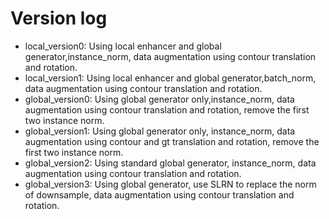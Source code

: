 # Version log
  * local_version0: Using local enhancer and global generator,instance_norm, data augmentation using contour translation and rotation.
  * local_version1: Using local enhancer and global generator,batch_norm, data augmentation using contour translation and rotation.
  * global_version0: Using global generator only,instance_norm, data augmentation using contour translation and rotation, remove the first two instance norm.
  * global_version1: Using global generator only, instance_norm, data augmentation using contour and gt translation and rotation, remove the first two instance norm.
  * global_version2: Using standard global generator, instance_norm, data augmentation using contour translation and rotation.
  * global_version3: Using global generator, use SLRN to replace the norm of downsample, data augmentation using contour translation and rotation.
